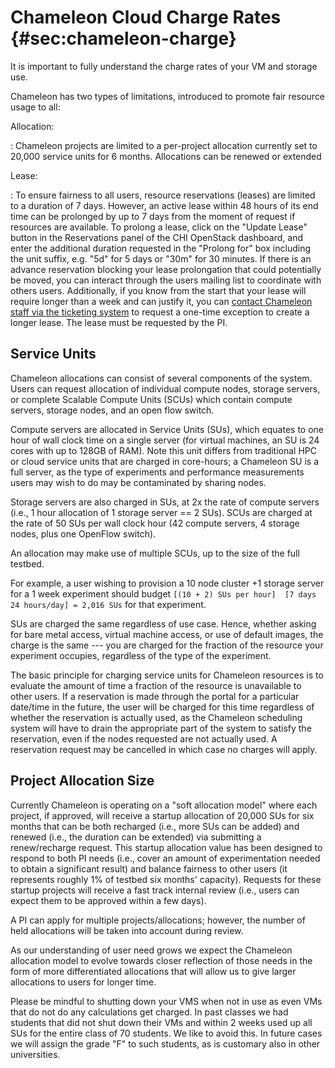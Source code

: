 # Chameleon Cloud Charge Rates {#sec:chameleon-charge}


It is important to fully understand the charge rates of your VM and
storage use.

Chameleon has two types of limitations, introduced to promote fair
resource usage to all:

Allocation:

:   Chameleon projects are limited to a per-project allocation currently
    set to 20,000 service units for 6 months. Allocations can be renewed
    or extended

Lease:

:   To ensure fairness to all users, resource reservations (leases) are
    limited to a duration of 7 days. However, an active lease within 48
    hours of its end time can be prolonged by up to 7 days from the
    moment of request if resources are available. To prolong a lease,
    click on the "Update Lease" button in the Reservations panel of the
    CHI OpenStack dashboard, and enter the additional duration requested
    in the "Prolong for" box including the unit suffix, e.g. "5d" for 5
    days or "30m" for 30 minutes. If there is an advance reservation
    blocking your lease prolongation that could potentially be moved,
    you can interact through the users mailing list to coordinate with
    others users. Additionally, if you know from the start that your
    lease will require longer than a week and can justify it, you can
    [contact Chameleon staff via the ticketing
    system](https://www.chameleoncloud.org/user/help/ticket/new/) to
    request a one-time exception to create a longer lease. The lease
    must be requested by the PI.

## Service Units


Chameleon allocations can consist of several components of the system.
Users can request allocation of individual compute nodes, storage
servers, or complete Scalable Compute Units (SCUs) which contain compute
servers, storage nodes, and an open flow switch.

Compute servers are allocated in Service Units (SUs), which equates to
one hour of wall clock time on a single server (for virtual machines, an
SU is 24 cores with up to 128GB of RAM). Note this unit differs from
traditional HPC or cloud service units that are charged in core-hours; a
Chameleon SU is a full server, as the type of experiments and
performance measurements users may wish to do may be contaminated by
sharing nodes.

Storage servers are also charged in SUs, at 2x the rate of compute
servers (i.e., 1 hour allocation of 1 storage server == 2 SUs). SCUs are
charged at the rate of 50 SUs per wall clock hour (42 compute servers, 4
storage nodes, plus one OpenFlow switch).

An allocation may make use of multiple SCUs, up to the size of the full
testbed.

For example, a user wishing to provision a 10 node cluster +1 storage
server for a 1 week experiment should budget
`[(10 + 2) SUs per hour]  [7 days  24 hours/day] = 2,016 SUs` for that
experiment.

SUs are charged the same regardless of use case. Hence, whether asking
for bare metal access, virtual machine access, or use of default images,
the charge is the same --- you are charged for the fraction of the
resource your experiment occupies, regardless of the type of the
experiment.

The basic principle for charging service units for Chameleon resources
is to evaluate the amount of time a fraction of the resource is
unavailable to other users. If a reservation is made through the portal
for a particular date/time in the future, the user will be charged for
this time regardless of whether the reservation is actually used, as the
Chameleon scheduling system will have to drain the appropriate part of
the system to satisfy the reservation, even if the nodes requested are
not actually used. A reservation request may be cancelled in which case
no charges will apply.

## Project Allocation Size

Currently Chameleon is operating on a "soft allocation model" where each
project, if approved, will receive a startup allocation of 20,000 SUs
for six months that can be both recharged (i.e., more SUs can be added)
and renewed (i.e., the duration can be extended) via submitting a
renew/recharge request. This startup allocation value has been designed
to respond to both PI needs (i.e., cover an amount of experimentation
needed to obtain a significant result) and balance fairness to other
users (it represents roughly 1% of testbed six months' capacity).
Requests for these startup projects will receive a fast track internal
review (i.e., users can expect them to be approved within a few days).

A PI can apply for multiple projects/allocations; however, the number of
held allocations will be taken into account during review.

As our understanding of user need grows we expect the Chameleon
allocation model to evolve towards closer reflection of those needs in
the form of more differentiated allocations that will allow us to give
larger allocations to users for longer time.

Please be mindful to shutting down your VMS when not in use as even VMs
that do not do any calculations get charged. In past classes we had
students that did not shut down their VMs and within 2 weeks used up all
SUs for the entire class of 70 students. We like to avoid this. In
future cases we will assign the grade "F" to such students, as is
customary also in other universities.
